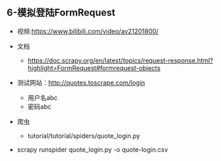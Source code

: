 ## 6-模拟登陆FormRequest

- 视频:https://www.bilibili.com/video/av21201800/

- 文档
    - https://doc.scrapy.org/en/latest/topics/request-response.html?highlight=FormRequest#formrequest-objects
    
- 测试网站：http://quotes.toscrape.com/login  
  - 用户名abc
  - 密码abc
  
- 爬虫
  - tutorial/tutorial/spiders/quote_login.py
  
- scrapy runspider quote_login.py -o quote-login.csv  